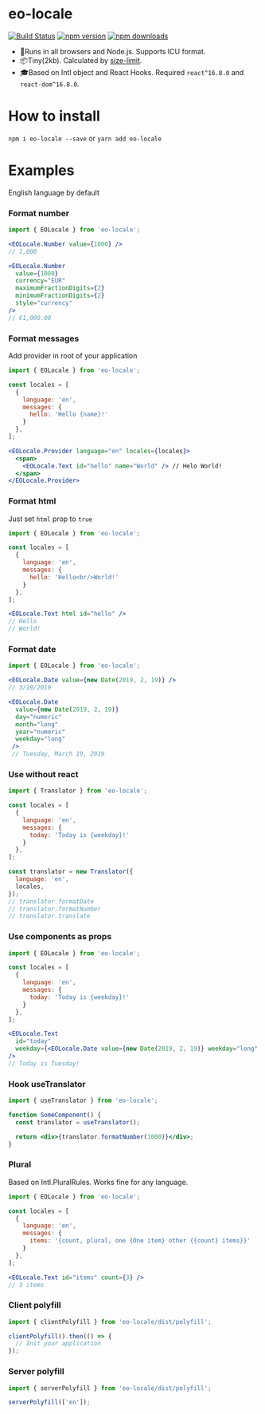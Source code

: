 # eo-locale

[![Build Status](https://badgen.net/travis/ibitcy/eo-locale?icon=travis)](https://travis-ci.org/ibitcy/eo-locale)
[![npm version](https://badgen.net/npm/v/eo-locale?icon=npm)](https://www.npmjs.com/package/eo-locale)
[![npm downloads](https://badgen.net/npm/dt/eo-locale?icon=libraries&color=green)](https://www.npmjs.com/package/eo-locale)

* 💪Runs in all browsers and Node.js. Supports ICU format.
* 📦Tiny(2kb). Calculated by [size-limit](https://github.com/ai/size-limit).
* 🎓Based on Intl object and React Hooks. Required `react^16.8.0` and `react-dom^16.8.0`.

# How to install

`npm i eo-locale --save` or `yarn add eo-locale`

# Examples

English language by default

### Format number

```jsx
import { EOLocale } from 'eo-locale';

<EOLocale.Number value={1000} />
// 1,000

<EOLocale.Number
  value={1000}
  currency="EUR"
  maximumFractionDigits={2}
  minimumFractionDigits={2}
  style="currency"
/>
// €1,000.00
```

### Format messages

Add provider in root of your application

```jsx
import { EOLocale } from 'eo-locale';

const locales = [
  {
    language: 'en',
    messages: {
      hello: 'Hello {name}!'
    }
  },
];

<EOLocale.Provider language="en" locales={locales}>
  <span>
    <EOLocale.Text id="hello" name="World" /> // Helo World!
  </span>
</EOLocale.Provider>
```

### Format html

Just set `html` prop to `true`

```jsx
import { EOLocale } from 'eo-locale';

const locales = [
  {
    language: 'en',
    messages: {
      hello: 'Hello<br/>World!'
    }
  },
];

<EOLocale.Text html id="hello" />
// Hello
// World!
```

### Format date

```jsx
import { EOLocale } from 'eo-locale';

<EOLocale.Date value={new Date(2019, 2, 19)} />
// 3/19/2019

<EOLocale.Date
  value={new Date(2019, 2, 19)}
  day="numeric"
  month="long"
  year="numeric"
  weekday="long"
 />
 // Tuesday, March 19, 2019
```

### Use without react

```js
import { Translator } from 'eo-locale';

const locales = [
  {
    language: 'en',
    messages: {
      today: 'Today is {weekday}!'
    }
  },
];

const translator = new Translator({
  language: 'en',
  locales,
});
// translator.formatDate
// translator.formatNumber
// translator.translate
```

### Use components as props

```jsx
import { EOLocale } from 'eo-locale';

const locales = [
  {
    language: 'en',
    messages: {
      today: 'Today is {weekday}!'
    }
  },
];

<EOLocale.Text
  id="today"
  weekday={<EOLocale.Date value={new Date(2019, 2, 19)} weekday="long" />}
/>
// Today is Tuesday!
```

### Hook useTranslator

```jsx
import { useTranslator } from 'eo-locale';

function SomeComponent() {
  const translator = useTranslator();

  return <div>{translator.formatNumber(1000)}</div>;
}
```

### Plural

Based on Intl.PluralRules. Works fine for any language.

```jsx
import { EOLocale } from 'eo-locale';

const locales = [
  {
    language: 'en',
    messages: {
      items: '{count, plural, one {One item} other {{count} items}}'
    }
  },
];

<EOLocale.Text id="items" count={3} />
// 3 items
```

### Client polyfill

```js
import { clientPolyfill } from 'eo-locale/dist/polyfill';

clientPolyfill().then(() => {
  // Init your application
});
```

### Server polyfill

```js
import { serverPolyfill } from 'eo-locale/dist/polyfill';

serverPolyfill(['en']);
```
